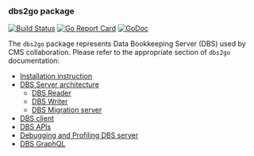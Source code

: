 ### dbs2go package

[![Build Status](https://travis-ci.org/vkuznet/dbs2go.svg?branch=master)](https://travis-ci.org/vkuznet/dbs2go)
[![Go Report Card](https://goreportcard.com/badge/github.com/vkuznet/dbs2go)](https://goreportcard.com/report/github.com/vkuznet/dbs2go)
[![GoDoc](https://godoc.org/github.com/vkuznet/dbs2go?status.svg)](https://godoc.org/github.com/vkuznet/dbs2go)

The `dbs2go` package represents Data Bookkeeping Server (DBS) used
by CMS collaboration. Please refer to the appropriate section of `dbs2go`
documentation:

- [Installation instruction](docs/Installation.md)
- [DBS Server architecture](docs/DBSServer.md)
  - [DBS Reader](docs/DBSReader.md)
  - [DBS Writer](docs/DBSWriter.md)
  - [DBS Migration server](docs/MigrationServer.md)
- [DBS client](docs/Client.md)
- [DBS APIs](docs/apis.md)
- [Debugging and Profiling DBS server](docs/Debug.md)
- [DBS GraphQL](graphql/README.md)
